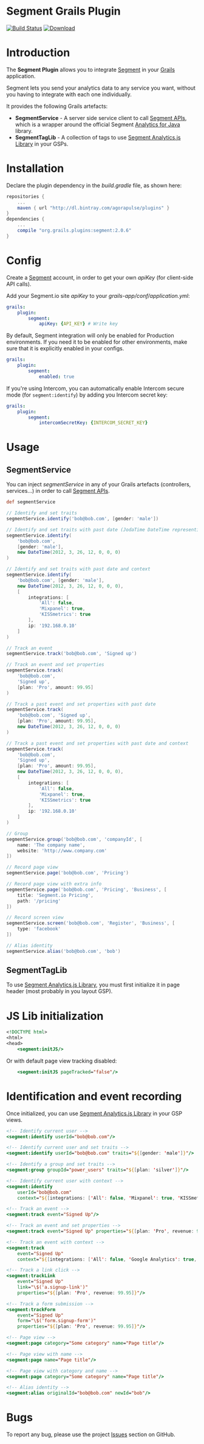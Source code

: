Segment Grails Plugin
=====================

[![Build Status](https://travis-ci.org/agorapulse/grails-segment.png)](https://travis-ci.org/agorapulse/grails-segment)
[![Download](https://api.bintray.com/packages/agorapulse/plugins/segment/images/download.svg)](https://bintray.com/agorapulse/plugins/segment/_latestVersion)

# Introduction

The **Segment Plugin** allows you to integrate [Segment](http://segment.com) in your [Grails](http://grails.org) application.

Segment lets you send your analytics data to any service you want, without you having to integrate with each one individually.

It provides the following Grails artefacts:
* **SegmentService** - A server side service client to call [Segment APIs](https://segment.com/docs/libraries/http/), which is a wrapper around the official Segment [Analytics for Java](https://segment.com/docs/libraries/java/) library.
* **SegmentTagLib** - A collection of tags to use [Segment Analytics.js Library](https://segment.com/docs/libraries/analytics.js/) in your GSPs.

# Installation

Declare the plugin dependency in the _build.gradle_ file, as shown here:

```groovy
repositories {
    ...
    maven { url "http://dl.bintray.com/agorapulse/plugins" }
}
dependencies {
    ...
    compile "org.grails.plugins:segment:2.0.6"
}
```


# Config

Create a [Segment](http://segment.com) account, in order to get your own _apiKey_ (for client-side API calls).

Add your Segment.io site _apiKey_  to your _grails-app/conf/application.yml_:

```yml
grails:
    plugin:
        segment:
            apiKey: {API_KEY} # Write key
```
By default, Segment integration will only be enabled for Production environments.  If you need it to be enabled for other environments, make sure that it is explicitly enabled in your configs.

```yml
grails:
    plugin:
        segment:
            enabled: true
```

If you're using Intercom, you can automatically enable Intercom secure mode (for `segment:identify`) by adding you Intercom secret key:

```yml
grails:
    plugin:
        segment:
            intercomSecretKey: {INTERCOM_SECRET_KEY}
```

# Usage

## SegmentService

You can inject _segmentService_ in any of your Grails artefacts (controllers, services...) in order to call [Segment APIs](https://segment.com/docs/libraries/).

```groovy
def segmentService

// Identify and set traits
segmentService.identify('bob@bob.com', [gender: 'male'])

// Identify and set traits with past date (JodaTime DateTime representing when the identify took place)
segmentService.identify(
    'bob@bob.com',
    [gender: 'male'],
    new DateTime(2012, 3, 26, 12, 0, 0, 0)
)

// Identify and set traits with past date and context
segmentService.identify(
    'bob@bob.com', [gender: 'male'],
    new DateTime(2012, 3, 26, 12, 0, 0, 0),
    [
        integrations: [
            'All': false,
            'Mixpanel': true,
            'KISSmetrics': true
        ],
        ip: '192.168.0.10'
    ]
)

// Track an event
segmentService.track('bob@bob.com', 'Signed up')

// Track an event and set properties
segmentService.track(
    'bob@bob.com',
    'Signed up',
    [plan: 'Pro', amount: 99.95]
)

// Track a past event and set properties with past date
segmentService.track(
    'bob@bob.com', 'Signed up',
    [plan: 'Pro', amount: 99.95],
    new DateTime(2012, 3, 26, 12, 0, 0, 0)
)

// Track a past event and set properties with past date and context
segmentService.track(
    'bob@bob.com',
    'Signed up',
    [plan: 'Pro', amount: 99.95],
    new DateTime(2012, 3, 26, 12, 0, 0, 0),
    [
        integrations: [
            'All': false,
            'Mixpanel': true,
            'KISSmetrics': true
        ],
        ip: '192.168.0.10'
    ]
)

// Group
segmentService.group('bob@bob.com', 'companyId', [
    name: 'The company name',
    website: 'http://www.company.com'
])

// Record page view
segmentService.page('bob@bob.com', 'Pricing')

// Record page view with extra info
segmentService.page('bob@bob.com', 'Pricing', 'Business', [
    title: 'Segment.io Pricing',
    path: '/pricing'
])

// Record screen view
segmentService.screen('bob@bob.com', 'Register', 'Business', [
    type: 'facebook'
])

// Alias identity
segmentService.alias('bob@bob.com', 'bob')
```

## SegmentTagLib

To use [Segment Analytics.js Library](https://segment.com/docs/libraries/analytics.js/), you must first initialize it in page header (most probably in you layout GSP).

# JS Lib initialization

```jsp
<!DOCTYPE html>
<html>
<head>
    <segment:initJS/>
```

Or with default page view tracking disabled:

```jsp
    <segment:initJS pageTracked="false"/>
```


# Identification and event recording

Once initialized, you can use [Segment Analytics.js Library](https://segment.com/docs/libraries/analytics.js/) in your GSP views.

```jsp
<!-- Identify current user -->
<segment:identify userId="bob@bob.com"/>

<!-- Identify current user and set traits -->
<segment:identify userId="bob@bob.com" traits="${[gender: 'male']}"/>

<!-- Identify a group and set traits -->
<segment:group groupId="power_users" traits="${[plan: 'silver']}"/>

<!-- Identify current user with context -->
<segment:identify
    userId="bob@bob.com"
    context="${[integrations: ['All': false, 'Mixpanel': true, 'KISSmetrics': true]]}"/>

<!-- Track an event -->
<segment:track event="Signed Up"/>

<!-- Track an event and set properties -->
<segment:track event="Signed Up" properties="${[plan: 'Pro', revenue: 99.95]}"/>

<!-- Track an event with context -->
<segment:track
    event="Signed Up"
    context="${[integrations: ['All': false, 'Google Analytics': true, 'Customer.io': true]]}"/>

<!-- Track a link click -->
<segment:trackLink
    event="Signed Up"
    link="\$('a.signup-link')"
    properties="${[plan: 'Pro', revenue: 99.95]}"/>

<!-- Track a form submission -->
<segment:trackForm
    event="Signed Up"
    form="\$('form.signup-form')"
    properties="${[plan: 'Pro', revenue: 99.95]}"/>

<!-- Page view -->
<segment:page category="Some category" name="Page title"/>

<!-- Page view with name -->
<segment:page name="Page title"/>

<!-- Page view with category and name -->
<segment:page category="Some category" name="Page title"/>

<!-- Alias identity -->
<segment:alias originalId="bob@bob.com" newId="bob"/>
```

# Bugs

To report any bug, please use the project [Issues](http://github.com/agorapulse/grails-segment/issues) section on GitHub.